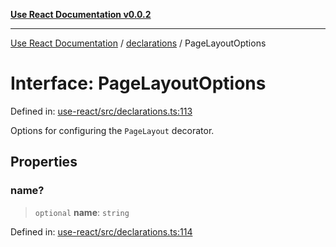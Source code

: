 [**Use React Documentation v0.0.2**](../../README.md)

***

[Use React Documentation](../../modules.md) / [declarations](../README.md) / PageLayoutOptions

# Interface: PageLayoutOptions

Defined in: [use-react/src/declarations.ts:113](https://github.com/stonemjs/use-react/blob/0635de04acc6b3a5c28dcf07d1e12a39a8b5e0b9/src/declarations.ts#L113)

Options for configuring the `PageLayout` decorator.

## Properties

### name?

> `optional` **name**: `string`

Defined in: [use-react/src/declarations.ts:114](https://github.com/stonemjs/use-react/blob/0635de04acc6b3a5c28dcf07d1e12a39a8b5e0b9/src/declarations.ts#L114)
